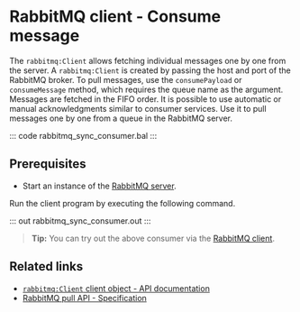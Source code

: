 # RabbitMQ client - Consume message

The `rabbitmq:Client` allows fetching individual messages one by one from the server. A `rabbitmq:Client` is created by passing the host and port of the RabbitMQ broker. To pull messages, use the `consumePayload` or `consumeMessage` method, which requires the queue name as the argument. Messages are fetched in the FIFO order. It is possible to use automatic or manual acknowledgments similar to consumer services. Use it to pull messages one by one from a queue in the RabbitMQ server.

::: code rabbitmq_sync_consumer.bal :::

## Prerequisites
- Start an instance of the [RabbitMQ server](https://www.rabbitmq.com/download.html).

Run the client program by executing the following command.

::: out rabbitmq_sync_consumer.out :::

>**Tip:** You can try out the above consumer via the [RabbitMQ client](/learn/by-example/rabbitmq-producer/).

## Related links
- [`rabbitmq:Client` client object - API documentation](https://lib.ballerina.io/ballerinax/rabbitmq/latest#Client)
- [RabbitMQ pull API - Specification](https://github.com/ballerina-platform/module-ballerinax-rabbitmq/blob/master/docs/spec/spec.md#7-retrieving-individual-messages)
